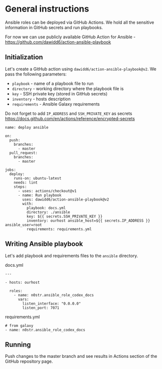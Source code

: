 # General instructions

Ansible roles can be deployed via GitHub Actions.
We hold all the sensitive information in GitHub secrets and run playbooks.

For now we can use publicly available GitHub Action for Ansible - https://github.com/dawidd6/action-ansible-playbook

## Initialization

Let's create a GitHub action using `dawidd6/action-ansible-playbook@v2`.
We pass the following parameters:

- `playbook` - name of a playbook file to run
- `directory` - working directory where the playbook file is
- `key` - SSH private key (stored in GitHub secrets)
- `inventory` - hosts description
- `requirements` - Ansible Galaxy requirements

Do not forget to add `IP_ADDRESS` and `SSH_PRIVATE_KEY` as secrets https://docs.github.com/en/actions/reference/encrypted-secrets

```
name: deploy ansible

on:
  push:
    branches:
      - master
  pull_request:
    branches:
      - master

jobs:
  deploy:
    runs-on: ubuntu-latest
    needs: lint
    steps:
      - uses: actions/checkout@v1
      - name: Run playbook
        uses: dawidd6/action-ansible-playbook@v2
        with:
          playbook: docs.yml
          directory: ./ansible
          key: ${{ secrets.SSH_PRIVATE_KEY }}
          inventory: ourhost ansible_host=${{ secrets.IP_ADDRESS }} ansible_user=root
          requirements: requirements.yml

```

## Writing Ansible playbook

Let's add playbook and requirements files to the `ansible` directory.

docs.yml
```
---

- hosts: ourhost

  roles:
    - name: n0str.ansible_role_codex_docs
      vars:
        listen_interface: "0.0.0.0"
        listen_port: 7071
```

requirements.yml
```
# from galaxy
- name: n0str.ansible_role_codex_docs
```

## Running

Push changes to the master branch and see results in Actions section of the GitHub repository page.
